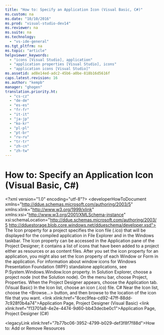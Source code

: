 ```yaml
---
title: "How to: Specify an Application Icon (Visual Basic, C#)"
ms.custom: na
ms.date: "10/10/2016"
ms.prod: "visual-studio-dev14"
ms.reviewer: na
ms.suite: na
ms.technology: 
  - "vs-ide-general"
ms.tgt_pltfrm: na
ms.topic: "article"
helpviewer_keywords: 
  - "icons [Visual Studio], application"
  - "application properties [Visual Studio], icons"
  - "application icons [Visual Studio]"
ms.assetid: ad8e14ed-adc2-45b6-a0be-818b16d5616f
caps.latest.revision: 16
ms.author: "kempb"
manager: "ghogen"
translation.priority.ht: 
  - "cs-cz"
  - "de-de"
  - "es-es"
  - "fr-fr"
  - "it-it"
  - "ja-jp"
  - "ko-kr"
  - "pl-pl"
  - "pt-br"
  - "ru-ru"
  - "tr-tr"
  - "zh-cn"
  - "zh-tw"
---
```

# How to: Specify an Application Icon (Visual Basic, C#)
\<?xml version="1.0" encoding="utf-8"?>
\<developerHowToDocument xmlns="http://ddue.schemas.microsoft.com/authoring/2003/5" xmlns:xlink="http://www.w3.org/1999/xlink" xmlns:xsi="http://www.w3.org/2001/XMLSchema-instance" xsi:schemaLocation="http://ddue.schemas.microsoft.com/authoring/2003/5 http://dduestorage.blob.core.windows.net/ddueschema/developer.xsd">
  <introduction>
    <para>The <languageKeyword>Icon</languageKeyword> property for a project specifies the icon file (.ico) that will be displayed for the compiled application in File Explorer and in the Windows taskbar. </para>
    <para>The <languageKeyword>Icon</languageKeyword> property can be accessed in the <ui>Application</ui> pane of the <ui>Project Designer</ui>; it contains a list of icons that have been added to a project either as resources or as content files.</para>
    <alert class="note">
      <para>After you set the icon property for an application, you might also set the <unmanagedCodeEntityReference>Icon</unmanagedCodeEntityReference> property of each <ui>Window</ui> or <ui>Form</ui> in the application. For information about window icons for Windows Presentation Foundation (WPF) standalone applications, see <codeEntityReference autoUpgrade="true" qualifyHint="false">P:System.Windows.Window.Icon</codeEntityReference> property.</para>
    </alert>
  </introduction>
  <procedure>
    <title>To specify an application icon</title>
    <steps class="ordered">
      <step>
        <content>
          <para>In <ui>Solution Explorer</ui>, choose a project node (not the <ui>Solution</ui> node).</para>
        </content>
      </step>
      <step>
        <content>
          <para>On the menu bar, choose <ui>Project</ui>, <ui>Properties</ui>.</para>
        </content>
      </step>
      <step>
        <content>
          <para>When the <ui>Project Designer</ui> appears, choose the <ui>Application</ui> tab.</para>
        </content>
      </step>
      <step>
        <content>
          <para>
            <embeddedLabel>(Visual Basic)</embeddedLabel> In the <ui>Icon</ui> list, choose an icon (.ico) file.</para>
          <para>
            <embeddedLabel>C#</embeddedLabel> Near the <ui>Icon</ui> list, choose the <ui>&lt;Browse...&gt;</ui> button, and then browse to the location of the icon file that you want.</para>
        </content>
      </step>
    </steps>
  </procedure>
  <relatedTopics>
    \<link xlink:href="8cec9fea-cd92-47ff-88dd-7c928f0b4a74">Application Page, Project Designer (Visual Basic)</link>
\<link xlink:href="f13701a8-4e2e-4474-9d60-bb43decbe0c1">Application Page, Project Designer (C#)</link>

\<legacyLink xlink:href="7b77bc06-3952-4799-b029-def3f8f7f88d">How to: Add or Remove Resources</legacyLink></relatedTopics>
</developerHowToDocument>